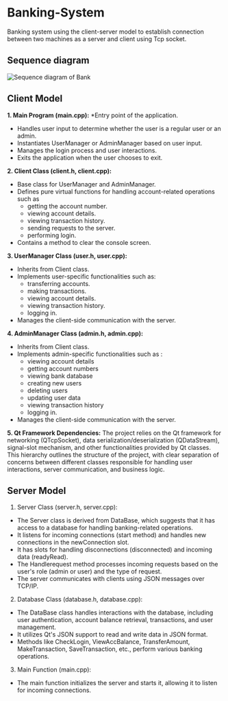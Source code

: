 # Banking-System
Banking system using the client-server model to establish connection between two machines  as a server and client using Tcp socket.

## Sequence diagram
![Sequence diagram of Bank](https://github.com/ahmed2-salah/Banking-System/assets/90197922/446c95f5-5902-473f-9aa1-e1be6b2e8918)

## Client Model 
**1. Main Program (main.cpp):**
*Entry point of the application.
* Handles user input to determine whether the user is a regular user or an admin.
* Instantiates UserManager or AdminManager based on user input.
* Manages the login process and user interactions.
* Exits the application when the user chooses to exit.


 **2. Client Class (client.h, client.cpp):**
* Base class for UserManager and AdminManager.
* Defines pure virtual functions for handling account-related operations such as
  *  getting the account number.
  *  viewing account details.
  *  viewing transaction history.
  *  sending requests to the server.
  *  performing login.
* Contains a method to clear the console screen.

**3. UserManager Class (user.h, user.cpp):**
* Inherits from Client class.
* Implements user-specific functionalities such as:
  *  transferring accounts.
  *  making transactions.
  *  viewing account details.
  *  viewing transaction history.
  *  logging in.
* Manages the client-side communication with the server.

**4. AdminManager Class (admin.h, admin.cpp):**
* Inherits from Client class.
* Implements admin-specific functionalities such as :
  * viewing account details
  * getting account numbers
  * viewing bank database
  * creating new users
  * deleting users
  * updating user data
  * viewing transaction history
  * logging in.
* Manages the client-side communication with the server.

**5. Qt Framework Dependencies:**
The project relies on the Qt framework for networking (QTcpSocket), data serialization/deserialization (QDataStream), signal-slot mechanism, and other functionalities provided by Qt classes.
This hierarchy outlines the structure of the project, with clear separation of concerns between different classes responsible for handling user interactions, server communication, and business logic.



## Server Model
1. Server Class (server.h, server.cpp):
* The Server class is derived from DataBase, which suggests that it has access to a database for handling banking-related operations.
* It listens for incoming connections (start method) and handles new connections in the newConnection slot.
* It has slots for handling disconnections (disconnected) and incoming data (readyRead).
* The Handlerequest method processes incoming requests based on the user's role (admin or user) and the type of request.
* The server communicates with clients using JSON messages over TCP/IP.

2. Database Class (database.h, database.cpp):
* The DataBase class handles interactions with the database, including user authentication, account balance retrieval, transactions, and user management.
* It utilizes Qt's JSON support to read and write data in JSON format.
* Methods like CheckLogin, ViewAccBalance, TransferAmount, MakeTransaction, SaveTransaction, etc., perform various banking operations.

3. Main Function (main.cpp):
* The main function initializes the server and starts it, allowing it to listen for incoming connections.
